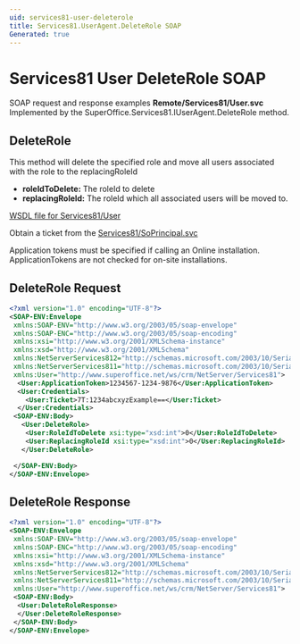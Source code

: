 ```yaml
---
uid: services81-user-deleterole
title: Services81.UserAgent.DeleteRole SOAP
Generated: true
---
```


# Services81 User DeleteRole SOAP

SOAP request and response examples **Remote/Services81/User.svc**
Implemented by the <see cref="M:SuperOffice.Services81.IUserAgent.DeleteRole">SuperOffice.Services81.IUserAgent.DeleteRole</see> method.

## DeleteRole

This method will delete the specified role and move all users associated with the role to the replacingRoleId

* **roleIdToDelete:** The roleId to delete
* **replacingRoleId:** The roleId which all associated users will be moved to.



[WSDL file for Services81/User](../Services81-User.md)

Obtain a ticket from the [Services81/SoPrincipal.svc](../SoPrincipal/SoPrincipal.md)

Application tokens must be specified if calling an Online installation. ApplicationTokens are not checked for on-site installations.

## DeleteRole Request

```xml
<?xml version="1.0" encoding="UTF-8"?>
<SOAP-ENV:Envelope
 xmlns:SOAP-ENV="http://www.w3.org/2003/05/soap-envelope"
 xmlns:SOAP-ENC="http://www.w3.org/2003/05/soap-encoding"
 xmlns:xsi="http://www.w3.org/2001/XMLSchema-instance"
 xmlns:xsd="http://www.w3.org/2001/XMLSchema"
 xmlns:NetServerServices812="http://schemas.microsoft.com/2003/10/Serialization/Arrays"
 xmlns:NetServerServices811="http://schemas.microsoft.com/2003/10/Serialization/"
 xmlns:User="http://www.superoffice.net/ws/crm/NetServer/Services81">
  <User:ApplicationToken>1234567-1234-9876</User:ApplicationToken>
  <User:Credentials>
    <User:Ticket>7T:1234abcxyzExample==</User:Ticket>
  </User:Credentials>
 <SOAP-ENV:Body>
   <User:DeleteRole>
    <User:RoleIdToDelete xsi:type="xsd:int">0</User:RoleIdToDelete>
    <User:ReplacingRoleId xsi:type="xsd:int">0</User:ReplacingRoleId>
   </User:DeleteRole>

 </SOAP-ENV:Body>
</SOAP-ENV:Envelope>

```


## DeleteRole Response

```xml
<?xml version="1.0" encoding="UTF-8"?>
<SOAP-ENV:Envelope
 xmlns:SOAP-ENV="http://www.w3.org/2003/05/soap-envelope"
 xmlns:SOAP-ENC="http://www.w3.org/2003/05/soap-encoding"
 xmlns:xsi="http://www.w3.org/2001/XMLSchema-instance"
 xmlns:xsd="http://www.w3.org/2001/XMLSchema"
 xmlns:NetServerServices812="http://schemas.microsoft.com/2003/10/Serialization/Arrays"
 xmlns:NetServerServices811="http://schemas.microsoft.com/2003/10/Serialization/"
 xmlns:User="http://www.superoffice.net/ws/crm/NetServer/Services81">
 <SOAP-ENV:Body>
  <User:DeleteRoleResponse>
  </User:DeleteRoleResponse>
 </SOAP-ENV:Body>
</SOAP-ENV:Envelope>

```

